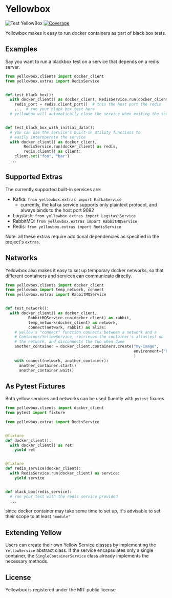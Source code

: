 # Yellowbox
![Test YellowBox](https://github.com/biocatchltd/yellowbox/workflows/Test%20YellowBox/badge.svg?branch=master)
[![Coverage](https://codecov.io/github/biocatchltd/yellowbox/coverage.svg?branch=master)](https://codecov.io/github/biocatchltd/yellowbox?branch=master)


Yellowbox makes it easy to run docker containers as part of black box tests.
## Examples
Say you want to run a blackbox test on a service that depends on a redis server.

```python
from yellowbox.clients import docker_client
from yellowbox.extras import RedisService


def test_black_box():
  with docker_client() as docker_client, RedisService.run(docker_client) as redis:
    redis_port = redis.client_port()  # this the host port the redis
    ...  # run your black box test here
  # yellowbox will automatically close the service when exiting the scope


def test_black_box_with_initial_data():
  # you can use the service's built-in utility functions to
  # easily interoperate the service
  with docker_client() as docker_client,
        RedisService.run(docker_client) as redis,
        redis.client() as client:
    client.set("foo", "bar")
  ...
```
## Supported Extras
The currently supported built-in services are:
* Kafka: `from yellowbox.extras import KafkaService`
    * currently, the kafka service supports only plaintext protocol, and always binds to the host port 9092
* Logstash: `from yellowbox.extras import LogstashService`
* RabbitMQ: `from yellowbox.extras import RabbitMQService`
* Redis: `from yellowbox.extras import RedisService`

Note: all these extras require additional dependencies as specified in the project's `extras`.
## Networks
Yellowbox also makes it easy to set up temporary docker networks, so that different containers and services can
communicate directly.

```python
from yellowbox.clients import docker_client
from yellowbox import temp_network, connect
from yellowbox.extras import RabbitMQService


def test_network():
  with docker_client() as docker_client,
          RabbitMQService.run(docker_client) as rabbit,
          temp_network(docker_client) as network,
          connect(network, rabbit) as alias:
    # yellow's "connect" function connects between a network and a
    # Container/YellowService, retrieves the container's alias(es) on 
    # the network, and disconnects the two when done
    another_container = docker_client.containers.create("my-image",
                                                        environment={"RABBITMQ_HOSTNAME": alias[0]}
                                                        )
    with connect(network, another_container):
      another_container.start()
      another_container.wait()
```
## As Pytest Fixtures
Both yellow services and networks can be used fluently with `pytest` fixures

```python
from yellowbox.clients import docker_client
from pytest import fixture

from yellowbox.extras import RedisService


@fixture
def docker_client():
  with docker_client() as ret:
    yield ret


@fixture
def redis_service(docker_client):
  with RedisService.run(docker_client) as service:
    yield service


def black_box(redis_service):
  # run your test with the redis service provided
  ...
```
since docker container may take some time to set up, it's advisable to set their scope to at least `"module"`
## Extending Yellow
Users can create their own Yellow Service classes by implementing the `YellowService` abstract class.
If the service encapsulates only a single container, the `SingleContainerService` class already implements
the necessary methods.

## License
Yellowbox is registered under the MIT public license
